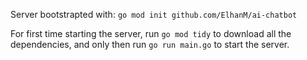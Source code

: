 Server bootstrapted with:
`go mod init github.com/ElhanM/ai-chatbot`

For first time starting the server, run `go mod tidy` to download all the dependencies, and only then run `go run main.go` to start the server.
